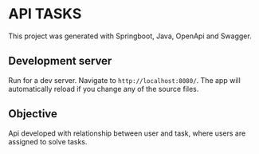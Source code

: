 # API TASKS

This project was generated with Springboot, Java, OpenApi and Swagger.

## Development server

Run for a dev server. Navigate to `http://localhost:8080/`. The app will automatically reload if you change any of the source files.

## Objective

Api developed with relationship between user and task, where users are assigned to solve tasks.




